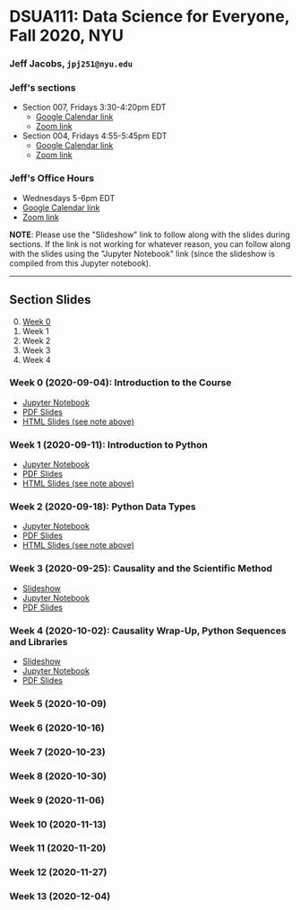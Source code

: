 # DSUA111: Data Science for Everyone, Fall 2020, NYU

### Jeff Jacobs, `jpj251@nyu.edu`

### Jeff's sections

* Section 007, Fridays 3:30-4:20pm EDT
    * [Google Calendar link](https://calendar.google.com/event?action=TEMPLATE&tmeid=NW92YXRzNjJwN3VyZnYydWtxajhnOXM3NGdfMjAyMDA5MTFUMTkzMDAwWiBqam1haWwxMTFAbQ&tmsrc=jjmail111%40gmail.com&scp=ALL)
    * [Zoom link](https://nyu.zoom.us/j/6821254378)
* Section 004, Fridays 4:55-5:45pm EDT
    * [Google Calendar link](https://calendar.google.com/event?action=TEMPLATE&tmeid=MDFmaGpsOTFnc2t1MmUyZWllZjQxaGdzam5fMjAyMDA5MTFUMjA1NTAwWiBqam1haWwxMTFAbQ&tmsrc=jjmail111%40gmail.com&scp=ALL)
    * [Zoom link](https://nyu.zoom.us/j/6821254378)

### Jeff's Office Hours

* Wednesdays 5-6pm EDT
* [Google Calendar link](https://calendar.google.com/event?action=TEMPLATE&tmeid=MGo4YzhkcTA0djhhYzdvZzhlMzQyZm1wM2ZfMjAyMDA5MDlUMjEwMDAwWiBqam1haWwxMTFAbQ&tmsrc=jjmail111%40gmail.com&scp=ALL)
* [Zoom link](https://nyu.zoom.us/j/6821254378)

**NOTE**: Please use the "Slideshow" link to follow along with the slides during sections. If the link is not working for whatever reason, you can follow along with the slides using the "Jupyter Notebook" link (since the slideshow is compiled from this Jupyter notebook).

---

## Section Slides

0. [Week 0](#week-0-2020-09-04-introduction-to-the-course)
1. Week 1
2. Week 2
3. Week 3
4. Week 4

### Week 0 (2020-09-04): Introduction to the Course

* [Jupyter Notebook](Week_00_2020-09-04/Week_00.ipynb)
* [PDF Slides](Week_00_2020-09-04/Week_00_slides.pdf)
* [HTML Slides (see note above)](Week_00_2020-09-04/Week_00_slides.html)

### Week 1 (2020-09-11): Introduction to Python

* [Jupyter Notebook](Week_01_2020-09-11/Week_01.ipynb)
* [PDF Slides](Week_01_2020-09-11/Week_01_slides.pdf)
* [HTML Slides (see note above)](Week_01_2020-09-11/Week_01_slides.html)

### Week 2 (2020-09-18): Python Data Types

* [Jupyter Notebook](Week_02_2020-09-18/Week_02.ipynb)
* [PDF Slides](Week_02_2020-09-18/Week_02_slides.pdf)
* [HTML Slides (see note above)](Week_02_2020-09-18/Week_02_slides.html)

### Week 3 (2020-09-25): Causality and the Scientific Method

* [Slideshow](https://jjacobs.me/dsua111_week_03)
* [Jupyter Notebook](Week_03_2020-09-25/Week_03.ipynb)
* [PDF Slides](Week_03_2020-09-25/Week_03_slides.pdf)

### Week 4 (2020-10-02): Causality Wrap-Up, Python Sequences and Libraries

* [Slideshow](https://jjacobs.me/dsua111_week_04)
* [Jupyter Notebook](Week_04_2020-10-02/Week_04.ipynb)
* [PDF Slides](Week_04_2020-10-02/Week_04_slides.pdf)

### Week 5 (2020-10-09)

### Week 6 (2020-10-16)

### Week 7 (2020-10-23)

### Week 8 (2020-10-30)

### Week 9 (2020-11-06)

### Week 10 (2020-11-13)

### Week 11 (2020-11-20)

### Week 12 (2020-11-27)

### Week 13 (2020-12-04)

